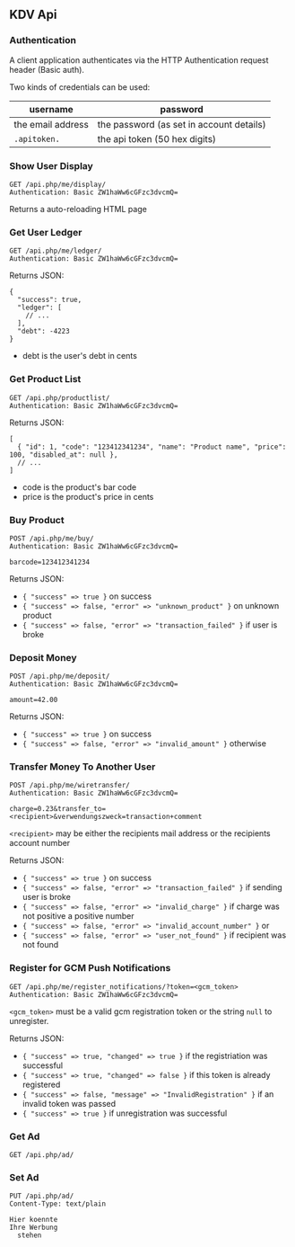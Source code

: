 ## KDV Api

### Authentication

A client application authenticates via the HTTP Authentication request header (Basic auth).

Two kinds of credentials can be used:

| username | password |
|----------|----------|
| the email address | the password (as set in account details) |
| `.apitoken.` | the api token (50 hex digits) |


### Show User Display

    GET /api.php/me/display/
    Authentication: Basic ZW1haWw6cGFzc3dvcmQ=

Returns a auto-reloading HTML page

### Get User Ledger

    GET /api.php/me/ledger/
    Authentication: Basic ZW1haWw6cGFzc3dvcmQ=

Returns JSON:

    {
      "success": true,
      "ledger": [
        // ...
      ],
      "debt": -4223
    }

* debt is the user's debt in cents

### Get Product List

    GET /api.php/productlist/
    Authentication: Basic ZW1haWw6cGFzc3dvcmQ=

Returns JSON:

    [
      { "id": 1, "code": "123412341234", "name": "Product name", "price": 100, "disabled_at": null },
      // ...
    ]

* code is the product's bar code
* price is the product's price in cents


### Buy Product

    POST /api.php/me/buy/
    Authentication: Basic ZW1haWw6cGFzc3dvcmQ=

    barcode=123412341234

Returns JSON:

* `{ "success" => true }` on success
* `{ "success" => false, "error" => "unknown_product" }` on unknown product
* `{ "success" => false, "error" => "transaction_failed" }` if user is broke


### Deposit Money

    POST /api.php/me/deposit/
    Authentication: Basic ZW1haWw6cGFzc3dvcmQ=

    amount=42.00

Returns JSON:

* `{ "success" => true }` on success
* `{ "success" => false, "error" => "invalid_amount" }` otherwise


### Transfer Money To Another User

    POST /api.php/me/wiretransfer/
    Authentication: Basic ZW1haWw6cGFzc3dvcmQ=

    charge=0.23&transfer_to=<recipient>&verwendungszweck=transaction+comment

`<recipient>` may be either the recipients mail address or the recipients account number

Returns JSON:

* `{ "success" => true }` on success
* `{ "success" => false, "error" => "transaction_failed" }` if sending user is broke
* `{ "success" => false, "error" => "invalid_charge" }` if charge was not positive a positive number
* `{ "success" => false, "error" => "invalid_account_number" }` or
* `{ "success" => false, "error" => "user_not_found" }` if recipient was not found

### Register for GCM Push Notifications

    GET /api.php/me/register_notifications/?token=<gcm_token>
    Authentication: Basic ZW1haWw6cGFzc3dvcmQ=

`<gcm_token>` must be a valid gcm registration token or the string `null` to unregister.

Returns JSON:

* `{ "success" => true, "changed" => true }` if the registriation was successful
* `{ "success" => true, "changed" => false }` if this token is already registered
* `{ "success" => false, "message" => "InvalidRegistration" }` if an invalid token was passed
* `{ "success" => true }` if unregistration was successful


### Get Ad

    GET /api.php/ad/


### Set Ad

    PUT /api.php/ad/
    Content-Type: text/plain

    Hier koennte
    Ihre Werbung
      stehen


